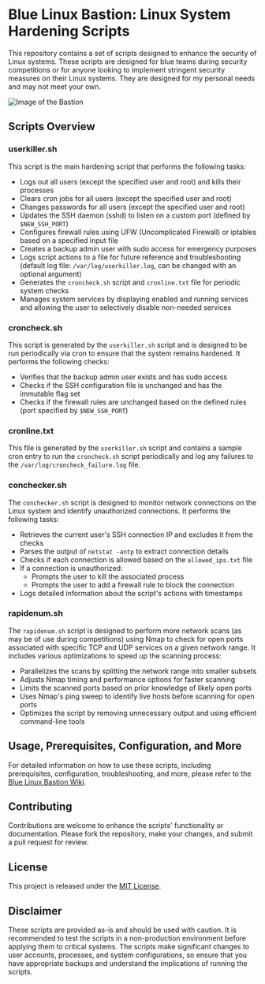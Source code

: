 # Blue Linux Bastion: Linux System Hardening Scripts

This repository contains a set of scripts designed to enhance the security of Linux systems. These scripts are designed for blue teams during security competitions or for anyone looking to implement stringent security measures on their Linux systems. They are designed for my personal needs and may not meet your own.

![Image of the Bastion](https://github.com/fulco/BlueLinuxBastion/assets/802660/52bd88c5-a985-4ed2-af29-9698733b0198)

## Scripts Overview

### userkiller.sh

This script is the main hardening script that performs the following tasks:
- Logs out all users (except the specified user and root) and kills their processes
- Clears cron jobs for all users (except the specified user and root)
- Changes passwords for all users (except the specified user and root)
- Updates the SSH daemon (sshd) to listen on a custom port (defined by `$NEW_SSH_PORT`)
- Configures firewall rules using UFW (Uncomplicated Firewall) or iptables based on a specified input file
- Creates a backup admin user with sudo access for emergency purposes
- Logs script actions to a file for future reference and troubleshooting (default log file: `/var/log/userkiller.log`, can be changed with an optional argument)
- Generates the `croncheck.sh` script and `cronline.txt` file for periodic system checks
- Manages system services by displaying enabled and running services and allowing the user to selectively disable non-needed services

### croncheck.sh

This script is generated by the `userkiller.sh` script and is designed to be run periodically via cron to ensure that the system remains hardened. It performs the following checks:
- Verifies that the backup admin user exists and has sudo access
- Checks if the SSH configuration file is unchanged and has the immutable flag set
- Checks if the firewall rules are unchanged based on the defined rules (port specified by `$NEW_SSH_PORT`)

### cronline.txt

This file is generated by the `userkiller.sh` script and contains a sample cron entry to run the `croncheck.sh` script periodically and log any failures to the `/var/log/croncheck_failure.log` file.

### conchecker.sh

The `conchecker.sh` script is designed to monitor network connections on the Linux system and identify unauthorized connections. It performs the following tasks:
- Retrieves the current user's SSH connection IP and excludes it from the checks
- Parses the output of `netstat -antp` to extract connection details
- Checks if each connection is allowed based on the `allowed_ips.txt` file
- If a connection is unauthorized:
  - Prompts the user to kill the associated process
  - Prompts the user to add a firewall rule to block the connection
- Logs detailed information about the script's actions with timestamps

### rapidenum.sh

The `rapidenum.sh` script is designed to perform more network scans (as may be of use during competitions) using Nmap to check for open ports associated with specific TCP and UDP services on a given network range. It includes various optimizations to speed up the scanning process:
- Parallelizes the scans by splitting the network range into smaller subsets
- Adjusts Nmap timing and performance options for faster scanning
- Limits the scanned ports based on prior knowledge of likely open ports
- Uses Nmap's ping sweep to identify live hosts before scanning for open ports
- Optimizes the script by removing unnecessary output and using efficient command-line tools

## Usage, Prerequisites, Configuration, and More

For detailed information on how to use these scripts, including prerequisites, configuration, troubleshooting, and more, please refer to the [Blue Linux Bastion Wiki](https://github.com/fulco/BlueLinuxBastion/wiki).

## Contributing

Contributions are welcome to enhance the scripts' functionality or documentation. Please fork the repository, make your changes, and submit a pull request for review.

## License

This project is released under the [MIT License](https://opensource.org/licenses/MIT).

## Disclaimer

These scripts are provided as-is and should be used with caution. It is recommended to test the scripts in a non-production environment before applying them to critical systems. The scripts make significant changes to user accounts, processes, and system configurations, so ensure that you have appropriate backups and understand the implications of running the scripts.